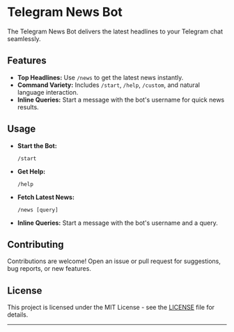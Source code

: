 # Telegram News Bot

The Telegram News Bot delivers the latest headlines to your Telegram chat seamlessly.

## Features

- **Top Headlines:** Use `/news` to get the latest news instantly.
- **Command Variety:** Includes `/start`, `/help`, `/custom`, and natural language interaction.
- **Inline Queries:** Start a message with the bot's username for quick news results.

## Usage

- **Start the Bot:**
  ```
  /start
  ```

- **Get Help:**
  ```
  /help
  ```

- **Fetch Latest News:**
  ```
  /news [query]
  ```

- **Inline Queries:**
  Start a message with the bot's username and a query.

## Contributing

Contributions are welcome! Open an issue or pull request for suggestions, bug reports, or new features.

## License

This project is licensed under the MIT License - see the [LICENSE](LICENSE) file for details.

---
